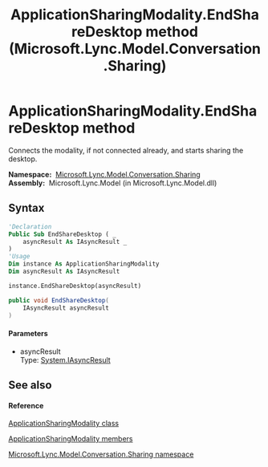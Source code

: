 ﻿---
title: ApplicationSharingModality.EndShareDesktop method  (Microsoft.Lync.Model.Conversation.Sharing)
TOCTitle: 'EndShareDesktop method '
ms:assetid: M:Microsoft.Lync.Model.Conversation.Sharing.ApplicationSharingModality.EndShareDesktop(System.IAsyncResult)_DI_3_UC_OCS14MrefLyncWPF
ms:mtpsurl: https://msdn.microsoft.com/en-us/library/microsoft.lync.model.conversation.sharing.applicationsharingmodality.endsharedesktop(v=office.15)
ms:contentKeyID: 48592398
ms.date: 07/28/2014
mtps_version: v=office.15
f1_keywords:
- Microsoft.Lync.Model.Conversation.Sharing.ApplicationSharingModality.EndShareDesktop
dev_langs:
- CSharp
- JScript
- VB
- other
---

# ApplicationSharingModality.EndShareDesktop method

Connects the modality, if not connected already, and starts sharing the desktop.

**Namespace:**  [Microsoft.Lync.Model.Conversation.Sharing](microsoft-lync-model-conversation-sharing-namespace_2.md)  
**Assembly:**  Microsoft.Lync.Model (in Microsoft.Lync.Model.dll)

## Syntax

``` vb
'Declaration
Public Sub EndShareDesktop ( _
    asyncResult As IAsyncResult _
)
'Usage
Dim instance As ApplicationSharingModality
Dim asyncResult As IAsyncResult

instance.EndShareDesktop(asyncResult)
```

``` csharp
public void EndShareDesktop(
    IAsyncResult asyncResult
)
```

#### Parameters

  - asyncResult  
    Type: [System.IAsyncResult](http://msdn2.microsoft.com/en-us/library/ft8a6455)  

## See also

#### Reference

[ApplicationSharingModality class](applicationsharingmodality-class-microsoft-lync-model-conversation-sharing_2.md)

[ApplicationSharingModality members](applicationsharingmodality-members-microsoft-lync-model-conversation-sharing_2.md)

[Microsoft.Lync.Model.Conversation.Sharing namespace](microsoft-lync-model-conversation-sharing-namespace_2.md)

